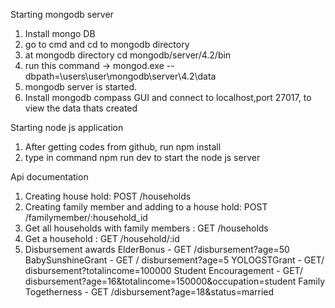 Starting mongodb server

1. Install mongo DB
2. go to cmd and cd to mongodb directory
3. at mongodb directory cd mongodb/server/4.2/bin
4. run this command -> mongod.exe --dbpath=\users\user\mongodb\server\4.2\data
5. mongodb server is started.
6. Install mongodb compass GUI and connect to localhost,port 27017, to view the data thats created

Starting node js application

1. After getting codes from github, run npm install
2. type in command npm run dev to start the node js server

Api documentation

1. Creating house hold: POST /households
2. Creating family member and adding to a house hold: POST /familymember/:household_id
3. Get all households with family members : GET /households
4. Get a household : GET /household/:id
5. Disbursement awards
   ElderBonus - GET /disbursement?age=50
   BabySunshineGrant - GET / disbursement?age=5
   YOLOGSTGrant - GET/ disbursement?totalincome=100000
   Student Encouragement - GET/ disbursement?age=16&totalincome=150000&occupation=student
   Family Togetherness - GET /disbursement?age=18&status=married
